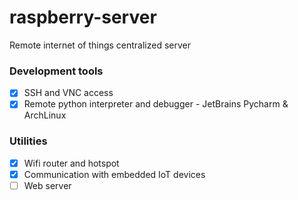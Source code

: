 # raspberry-server
Remote internet of things centralized server

### Development tools
- [x] SSH and VNC access
- [x] Remote python interpreter and debugger - JetBrains Pycharm & ArchLinux

### Utilities
- [x] Wifi router and hotspot
- [x] Communication with embedded IoT devices
- [ ] Web server
